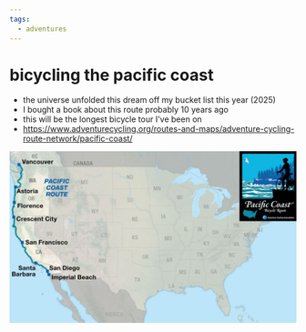 ```yaml
---
tags:
  - adventures 
---
```

# bicycling the pacific coast

- the universe unfolded this dream off my bucket list this year (2025)
- I bought a book about this route probably 10 years ago
- this will be the longest bicycle tour I've been on
- <https://www.adventurecycling.org/routes-and-maps/adventure-cycling-route-network/pacific-coast/>

![map](images/PacificCoast.jpg)
